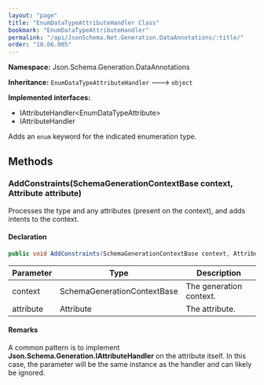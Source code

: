 ```yaml
---
layout: "page"
title: "EnumDataTypeAttributeHandler Class"
bookmark: "EnumDataTypeAttributeHandler"
permalink: "/api/JsonSchema.Net.Generation.DataAnnotations/:title/"
order: "10.06.005"
---
```

**Namespace:** Json.Schema.Generation.DataAnnotations

**Inheritance:**
`EnumDataTypeAttributeHandler`
 🡒 
`object`

**Implemented interfaces:**

- IAttributeHandler\<EnumDataTypeAttribute\>
- IAttributeHandler

Adds an `enum` keyword for the indicated enumeration type.

## Methods

### AddConstraints(SchemaGenerationContextBase context, Attribute attribute)

Processes the type and any attributes (present on the context), and adds
intents to the context.

#### Declaration

```c#
public void AddConstraints(SchemaGenerationContextBase context, Attribute attribute)
```

| Parameter | Type | Description |
|---|---|---|
| context | SchemaGenerationContextBase | The generation context. |
| attribute | Attribute | The attribute. |


#### Remarks

A common pattern is to implement **Json.Schema.Generation.IAttributeHandler** on the
attribute itself.  In this case, the <paramref name="attribute" /> parameter
will be the same instance as the handler and can likely be ignored.

